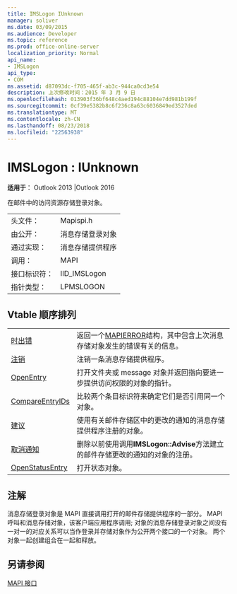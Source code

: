 ```yaml
---
title: IMSLogon IUnknown
manager: soliver
ms.date: 03/09/2015
ms.audience: Developer
ms.topic: reference
ms.prod: office-online-server
localization_priority: Normal
api_name:
- IMSLogon
api_type:
- COM
ms.assetid: d87093dc-f705-465f-ab3c-944ca0cd3e54
description: 上次修改时间：2015 年 3 月 9 日
ms.openlocfilehash: 013903f36bf648c4aed194c88104e7dd981b199f
ms.sourcegitcommit: 0cf39e5382b8c6f236c8a63c6036849ed3527ded
ms.translationtype: MT
ms.contentlocale: zh-CN
ms.lasthandoff: 08/23/2018
ms.locfileid: "22563938"
---
```

# <a name="imslogon--iunknown"></a>IMSLogon : IUnknown

  
  
**适用于**： Outlook 2013 |Outlook 2016 
  
在邮件中的访问资源存储登录对象。
  
|||
|:-----|:-----|
|头文件：  <br/> |Mapispi.h  <br/> |
|由公开：  <br/> |消息存储登录对象  <br/> |
|通过实现：  <br/> |消息存储提供程序  <br/> |
|调用：  <br/> |MAPI  <br/> |
|接口标识符：  <br/> |IID_IMSLogon  <br/> |
|指针类型：  <br/> |LPMSLOGON  <br/> |
   
## <a name="vtable-order"></a>Vtable 顺序排列

|||
|:-----|:-----|
|[时出错](imslogon-getlasterror.md) <br/> |返回一个[MAPIERROR](mapierror.md)结构，其中包含上次消息存储对象发生的错误有关的信息。  <br/> |
|[注销](imslogon-logoff.md) <br/> |注销一条消息存储提供程序。  <br/> |
|[OpenEntry](imslogon-openentry.md) <br/> |打开文件夹或 message 对象并返回指向要进一步提供访问权限的对象的指针。  <br/> |
|[CompareEntryIDs](imslogon-compareentryids.md) <br/> |比较两个条目标识符来确定它们是否引用同一个对象。  <br/> |
|[建议](imslogon-advise.md) <br/> |使用有关邮件存储区中的更改的通知的消息存储提供程序注册的对象。  <br/> |
|[取消通知](imslogon-unadvise.md) <br/> |删除以前使用调用**IMSLogon::Advise**方法建立的邮件存储更改的通知的对象的注册。  <br/> |
|[OpenStatusEntry](imslogon-openstatusentry.md) <br/> |打开状态对象。  <br/> |
   
## <a name="remarks"></a>注解

消息存储登录对象是 MAPI 直接调用打开的邮件存储提供程序的一部分。 MAPI 呼叫和消息存储对象，该客户端应用程序调用; 对象的消息存储登录对象之间没有一对一的对应关系可以当作登录并存储对象作为公开两个接口的一个对象。 两个对象一起创建组合在一起和释放。
  
## <a name="see-also"></a>另请参阅



[MAPI 接口](mapi-interfaces.md)

